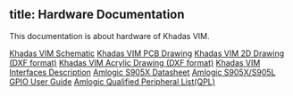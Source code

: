 title: Hardware Documentation
---

This documentation is about hardware of Khadas VIM.

[Khadas VIM Schematic](http://www.mediafire.com/file/g23br7h202o8g8r/Vim_V12_Sch.pdf)
[Khadas VIM PCB Drawing](http://www.mediafire.com/file/grcfvpoe6k5g4mi/Vim_V12_Silk.pdf)
[Khadas VIM 2D Drawing (DXF format)](http://www.mediafire.com/file/u6d9amb2904ctnm/Vim.dxf)
[Khadas VIM Acrylic Drawing (DXF format)](http://www.mediafire.com/file/5dhgmljjxjfpf33/Vim_Acrylic_top-bottom.7z)
[Khadas VIM Interfaces Description](http://docs.khadas.com/basics/VimInterfaces/)
[Amlogic S905X Datasheet](http://www.mediafire.com/file/5bpt054va5ut7v9/S905X_Datasheet_V0.3_20170314publicversion-Wesion.pdf)
[Amlogic S905X/S905L GPIO User Guide](http://www.mediafire.com/file/sj8doy9vcsgg290/Amlogic_S905X_S905L_GPIO_User_Guide_V0.2-Wesion.pdf)
[Amlogic Qualified Peripheral List(QPL)](http://www.mediafire.com/file/lm472dag03ddeku/Amlogic_STB_Release_V3.3_QPL20170609-Wesion.pdf)

